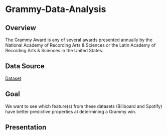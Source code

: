 # Grammy-Data-Analysis

## Overview

The Grammy Award is any of several awards presented annually by the National Academy of Recording Arts & Sciences or the Latin Academy of Recording Arts & Sciences in the United States.

## Data Source
[Dataset](https://www.kaggle.com/danield2255/data-on-songs-from-billboard-19992019)

## Goal
We want to see which feature(s) from these datasets (Billboard and Spotify) have better predictive properties at determining a Grammy win.

## Presentation
